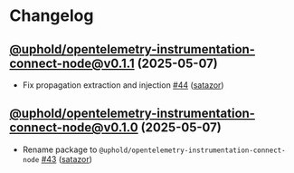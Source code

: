 # Changelog

## [@uphold/opentelemetry-instrumentation-connect-node@v0.1.1](https://github.com/uphold/opentelemetry-js-contrib/releases/tag/@uphold/opentelemetry-instrumentation-connect-node@v0.1.1) (2025-05-07)

- Fix propagation extraction and injection [\#44](https://github.com/uphold/opentelemetry-js-contrib/pull/44) ([satazor](https://github.com/satazor))

## [@uphold/opentelemetry-instrumentation-connect-node@v0.1.0](https://github.com/uphold/opentelemetry-js-contrib/releases/tag/@uphold/opentelemetry-instrumentation-connect-node@v0.1.0) (2025-05-07)

- Rename package to `@uphold/opentelemetry-instrumentation-connect-node` [\#43](https://github.com/uphold/opentelemetry-js-contrib/pull/43) ([satazor](https://github.com/satazor))
